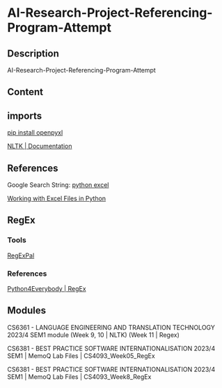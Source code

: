 # AI-Research-Project-Referencing-Program-Attempt

## Description

AI-Research-Project-Referencing-Program-Attempt

## Content



## imports

[pip install openpyxl](https://pypi.org/project/openpyxl/)

[NLTK | Documentation](https://www.nltk.org/)

## References

Google Search String: [python excel](https://www.google.com/search?q=python+excel&rlz=1C1YTUH_enIE1084IE1084&oq=python+excel&gs_lcrp=EgZjaHJvbWUyCQgAEEUYORiABDIHCAEQABiABDIHCAIQABiABDIHCAMQABiABDIHCAQQABiABDIHCAUQABiABDIHCAYQABiABDIGCAcQRRhB0gEINDM5OGowajeoAgCwAgA&sourceid=chrome&ie=UTF-8)

[Working with Excel Files in Python](https://www.python-excel.org/)

## RegEx

### Tools

[RegExPal](https://www.regexpal.com/)

### References

[Python4Everybody | RegEx](https://youtu.be/ovZsvN67Glc?list=PLlRFEj9H3Oj7Bp8-DfGpfAfDBiblRfl5p&t=202)

## Modules

CS6361 - LANGUAGE ENGINEERING AND TRANSLATION TECHNOLOGY 2023/4 SEM1 module (Week 9, 10 | NLTK) (Week 11 | Regex) 

CS6381 - BEST PRACTICE SOFTWARE INTERNATIONALISATION 2023/4 SEM1 | MemoQ Lab Files | CS4093_Week05_RegEx

CS6381 - BEST PRACTICE SOFTWARE INTERNATIONALISATION 2023/4 SEM1 | MemoQ Lab Files | CS4093_Week8_RegEx
